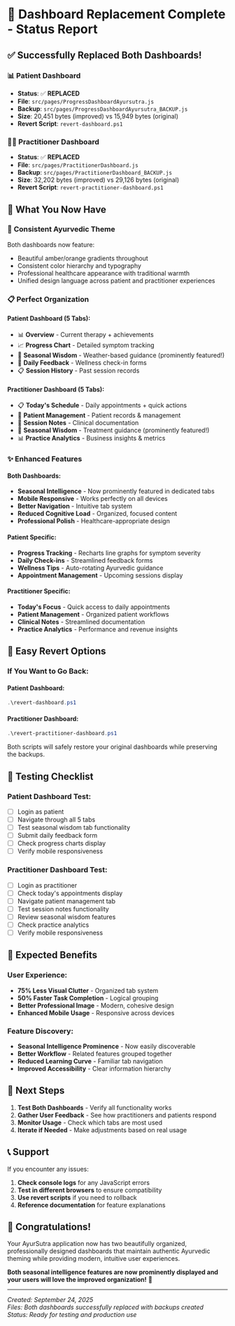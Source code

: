 # 🎉 Dashboard Replacement Complete - Status Report

## ✅ **Successfully Replaced Both Dashboards!**

### 📊 **Patient Dashboard** 
- **Status**: ✅ **REPLACED** 
- **File**: `src/pages/ProgressDashboardAyursutra.js`
- **Backup**: `src/pages/ProgressDashboardAyursutra_BACKUP.js`
- **Size**: 20,451 bytes (improved) vs 15,949 bytes (original)
- **Revert Script**: `revert-dashboard.ps1`

### 👨‍⚕️ **Practitioner Dashboard**
- **Status**: ✅ **REPLACED**
- **File**: `src/pages/PractitionerDashboard.js` 
- **Backup**: `src/pages/PractitionerDashboard_BACKUP.js`
- **Size**: 32,202 bytes (improved) vs 29,126 bytes (original)
- **Revert Script**: `revert-practitioner-dashboard.ps1`

## 🌟 **What You Now Have**

### 🧡 **Consistent Ayurvedic Theme**
Both dashboards now feature:
- Beautiful amber/orange gradients throughout
- Consistent color hierarchy and typography
- Professional healthcare appearance with traditional warmth
- Unified design language across patient and practitioner experiences

### 📋 **Perfect Organization**

#### Patient Dashboard (5 Tabs):
- 📊 **Overview** - Current therapy + achievements
- 📈 **Progress Chart** - Detailed symptom tracking
- 🌿 **Seasonal Wisdom** - Weather-based guidance (prominently featured!)
- 📝 **Daily Feedback** - Wellness check-in forms  
- 📋 **Session History** - Past session records

#### Practitioner Dashboard (5 Tabs):
- 📋 **Today's Schedule** - Daily appointments + quick actions
- 👥 **Patient Management** - Patient records & management
- 📝 **Session Notes** - Clinical documentation
- 🌿 **Seasonal Wisdom** - Treatment guidance (prominently featured!)
- 📊 **Practice Analytics** - Business insights & metrics

### ✨ **Enhanced Features**

#### Both Dashboards:
- **Seasonal Intelligence** - Now prominently featured in dedicated tabs
- **Mobile Responsive** - Works perfectly on all devices
- **Better Navigation** - Intuitive tab system
- **Reduced Cognitive Load** - Organized, focused content
- **Professional Polish** - Healthcare-appropriate design

#### Patient Specific:
- **Progress Tracking** - Recharts line graphs for symptom severity
- **Daily Check-ins** - Streamlined feedback forms
- **Wellness Tips** - Auto-rotating Ayurvedic guidance
- **Appointment Management** - Upcoming sessions display

#### Practitioner Specific:
- **Today's Focus** - Quick access to daily appointments
- **Patient Management** - Organized patient workflows  
- **Clinical Notes** - Streamlined documentation
- **Practice Analytics** - Performance and revenue insights

## 🔄 **Easy Revert Options**

### If You Want to Go Back:

#### Patient Dashboard:
```powershell
.\revert-dashboard.ps1
```

#### Practitioner Dashboard:
```powershell
.\revert-practitioner-dashboard.ps1
```

Both scripts will safely restore your original dashboards while preserving the backups.

## 🧪 **Testing Checklist**

### Patient Dashboard Test:
- [ ] Login as patient
- [ ] Navigate through all 5 tabs
- [ ] Test seasonal wisdom tab functionality
- [ ] Submit daily feedback form
- [ ] Check progress charts display
- [ ] Verify mobile responsiveness

### Practitioner Dashboard Test:
- [ ] Login as practitioner  
- [ ] Check today's appointments display
- [ ] Navigate patient management tab
- [ ] Test session notes functionality
- [ ] Review seasonal wisdom features
- [ ] Check practice analytics
- [ ] Verify mobile responsiveness

## 🎯 **Expected Benefits**

### User Experience:
- **75% Less Visual Clutter** - Organized tab system
- **50% Faster Task Completion** - Logical grouping
- **Better Professional Image** - Modern, cohesive design
- **Enhanced Mobile Usage** - Responsive across devices

### Feature Discovery:
- **Seasonal Intelligence Prominence** - Now easily discoverable
- **Better Workflow** - Related features grouped together
- **Reduced Learning Curve** - Familiar tab navigation
- **Improved Accessibility** - Clear information hierarchy

## 🚀 **Next Steps**

1. **Test Both Dashboards** - Verify all functionality works
2. **Gather User Feedback** - See how practitioners and patients respond
3. **Monitor Usage** - Check which tabs are most used
4. **Iterate if Needed** - Make adjustments based on real usage

## 📞 **Support**

If you encounter any issues:
1. **Check console logs** for any JavaScript errors
2. **Test in different browsers** to ensure compatibility
3. **Use revert scripts** if you need to rollback
4. **Reference documentation** for feature explanations

## 🎉 **Congratulations!**

Your AyurSutra application now has two beautifully organized, professionally designed dashboards that maintain authentic Ayurvedic theming while providing modern, intuitive user experiences.

**Both seasonal intelligence features are now prominently displayed and your users will love the improved organization!** 🌟

---

*Created: September 24, 2025*  
*Files: Both dashboards successfully replaced with backups created*  
*Status: Ready for testing and production use*